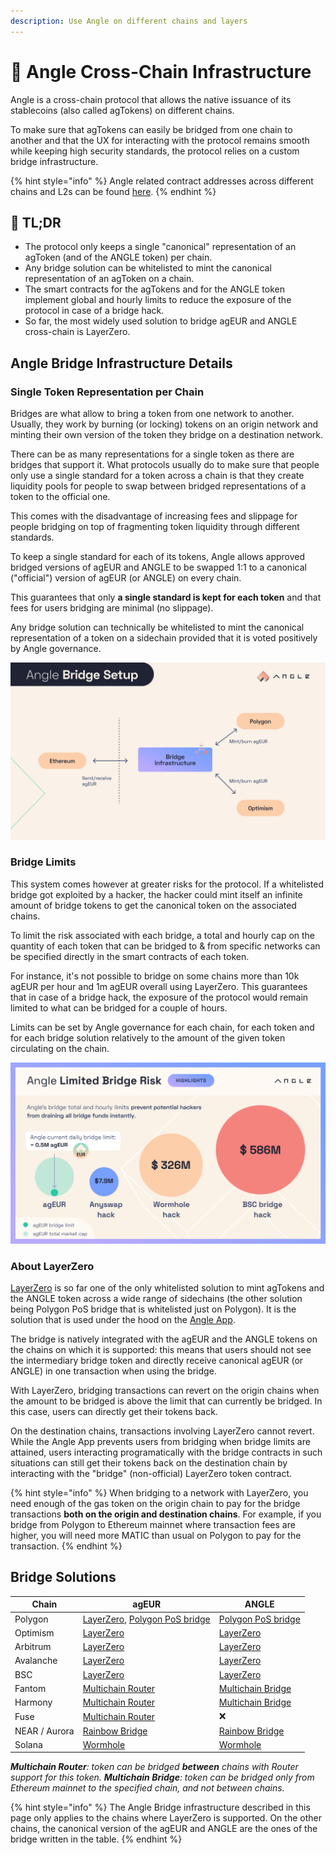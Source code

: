 ```yaml
---
description: Use Angle on different chains and layers
---
```


# 🌉 Angle Cross-Chain Infrastructure

Angle is a cross-chain protocol that allows the native issuance of its stablecoins (also called agTokens) on different chains.

To make sure that agTokens can easily be bridged from one chain to another and that the UX for interacting with the protocol remains smooth while keeping high security standards, the protocol relies on a custom bridge infrastructure.

{% hint style="info" %}
Angle related contract addresses across different chains and L2s can be found [here](https://developers.angle.money/overview/smart-contracts).
{% endhint %}

## 🔎 TL;DR

- The protocol only keeps a single "canonical" representation of an agToken (and of the ANGLE token) per chain.
- Any bridge solution can be whitelisted to mint the canonical representation of an agToken on a chain.
- The smart contracts for the agTokens and for the ANGLE token implement global and hourly limits to reduce the exposure of the protocol in case of a bridge hack.
- So far, the most widely used solution to bridge agEUR and ANGLE cross-chain is LayerZero.

## Angle Bridge Infrastructure Details

### Single Token Representation per Chain

Bridges are what allow to bring a token from one network to another. Usually, they work by burning (or locking) tokens on an origin network and minting their own version of the token they bridge on a destination network.

There can be as many representations for a single token as there are bridges that support it. What protocols usually do to make sure that people only use a single standard for a token across a chain is that they create liquidity pools for people to swap between bridged representations of a token to the official one.

This comes with the disadvantage of increasing fees and slippage for people bridging on top of fragmenting token liquidity through different standards.

To keep a single standard for each of its tokens, Angle allows approved bridged versions of agEUR and ANGLE to be swapped 1:1 to a canonical ("official") version of agEUR (or ANGLE) on every chain.

This guarantees that only **a single standard is kept for each token** and that fees for users bridging are minimal (no slippage).

Any bridge solution can technically be whitelisted to mint the canonical representation of a token on a sidechain provided that it is voted positively by Angle governance.

![Angle Bridge Setup](../.gitbook/assets/bridge-infra-user.jpg)

### Bridge Limits

This system comes however at greater risks for the protocol. If a whitelisted bridge got exploited by a hacker, the hacker could mint itself an infinite amount of bridge tokens to get the canonical token on the associated chains.

To limit the risk associated with each bridge, a total and hourly cap on the quantity of each token that can be bridged to & from specific networks can be specified directly in the smart contracts of each token.

For instance, it's not possible to bridge on some chains more than 10k agEUR per hour and 1m agEUR overall using LayerZero. This guarantees that in case of a bridge hack, the exposure of the protocol would remain limited to what can be bridged for a couple of hours.

Limits can be set by Angle governance for each chain, for each token and for each bridge solution relatively to the amount of the given token circulating on the chain.

![Angle Bridge Limits](../.gitbook/assets/bridge-limits.png)

### About LayerZero

[LayerZero](https://layerzero.network/) is so far one of the only whitelisted solution to mint agTokens and the ANGLE token across a wide range of sidechains (the other solution being Polygon PoS bridge that is whitelisted just on Polygon). It is the solution that is used under the hood on the [Angle App](https://app.angle.money/#/bridges-agEUR).

The bridge is natively integrated with the agEUR and the ANGLE tokens on the chains on which it is supported: this means that users should not see the intermediary bridge token and directly receive canonical agEUR (or ANGLE) in one transaction when using the bridge.

With LayerZero, bridging transactions can revert on the origin chains when the amount to be bridged is above the limit that can currently be bridged. In this case, users can directly get their tokens back.

On the destination chains, transactions involving LayerZero cannot revert. While the Angle App prevents users from bridging when bridge limits are attained, users interacting programatically with the bridge contracts in such situations can still get their tokens back on the destination chain by interacting with the "bridge" (non-official) LayerZero token contract.

{% hint style="info" %}
When bridging to a network with LayerZero, you need enough of the gas token on the origin chain to pay for the bridge transactions **both on the origin and destination chains**. For example, if you bridge from Polygon to Ethereum mainnet where transaction fees are higher, you will need more MATIC than usual on Polygon to pay for the transaction.
{% endhint %}

## Bridge Solutions

| Chain         | agEUR                                                                                                        | ANGLE                                                          |
| ------------- | ------------------------------------------------------------------------------------------------------------ | -------------------------------------------------------------- |
| Polygon       | [LayerZero](https://app.angle.com/#/bridges), [Polygon PoS bridge](https://wallet.polygon.technology/bridge) | [Polygon PoS bridge](https://wallet.polygon.technology/bridge) |
| Optimism      | [LayerZero](https://app.angle.com/#/bridges)                                                                 | [LayerZero](https://app.angle.com/#/bridges)                   |
| Arbitrum      | [LayerZero](https://app.angle.com/#/bridges)                                                                 | [LayerZero](https://app.angle.com/#/bridges)                   |
| Avalanche     | [LayerZero](https://app.angle.com/#/bridges)                                                                 | [LayerZero](https://app.angle.com/#/bridges)                   |
| BSC           | [LayerZero](https://app.angle.com/#/bridges)                                                                 | [LayerZero](https://app.angle.com/#/bridges)                   |
| Fantom        | [Multichain Router](https://app.multichain.org/#/router)                                                     | [Multichain Bridge](https://app.multichain.org/#/router)       |
| Harmony       | [Multichain Router](https://app.multichain.org/#/router)                                                     | [Multichain Bridge](https://app.multichain.org/#/router)       |
| Fuse          | [Multichain Router](https://app.multichain.org/#/router)                                                     | ❌                                                             |
| NEAR / Aurora | [Rainbow Bridge](https://rainbowbridge.app/transfer)                                                         | [Rainbow Bridge](https://rainbowbridge.app/transfer)           |
| Solana        | [Wormhole](https://wormholebridge.com/#/transfer)                                                            | [Wormhole](https://wormholebridge.com/#/transfer)              |

_**Multichain Router**: token can be bridged **between** chains with Router support for this token. **Multichain Bridge**: token can be bridged only from Ethereum mainnet to the specified chain, and not between chains._

{% hint style="info" %}
The Angle Bridge infrastructure described in this page only applies to the chains where LayerZero is supported. On the other chains, the canonical version of the agEUR and ANGLE are the ones of the bridge written in the table.
{% endhint %}
